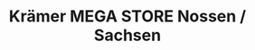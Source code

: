 ---
title: "Krämer MEGA STORE Nossen / Sachsen"
url: /nossen/kraemer-mega-store-nossen-sachsen/
shop: Sport
---